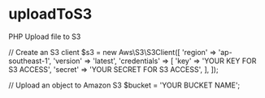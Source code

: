 # uploadToS3
PHP Upload file to S3

// Create an S3 client
$s3 = new Aws\S3\S3Client([
    'region' => 'ap-southeast-1',
    'version' => 'latest',
    'credentials' => [
        'key' => 'YOUR KEY FOR S3 ACCESS',
        'secret' => 'YOUR SECRET FOR S3 ACCESS',
    ],
]);

// Upload an object to Amazon S3
$bucket = 'YOUR BUCKET NAME';
